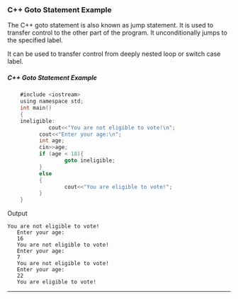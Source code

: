 ### C++ Goto Statement Example

The C++ goto statement is also known as jump statement. It is used to transfer control to the other part of the program. It unconditionally jumps to the specified label.

It can be used to transfer control from deeply nested loop or switch case label.

##### C++ Goto Statement Example

```objectivec
    #include <iostream>  
    using namespace std;  
    int main()  
    {  
    ineligible:    
             cout<<"You are not eligible to vote!\n";    
          cout<<"Enter your age:\n";    
          int age;  
          cin>>age;  
          if (age < 18){    
                  goto ineligible;    
          }    
          else    
          {    
                  cout<<"You are eligible to vote!";     
          }         
    }  
```
Output
```
You are not eligible to vote!
   Enter your age:
   16
   You are not eligible to vote!
   Enter your age:
   7
   You are not eligible to vote!
   Enter your age:
   22
   You are eligible to vote!
```

-------


